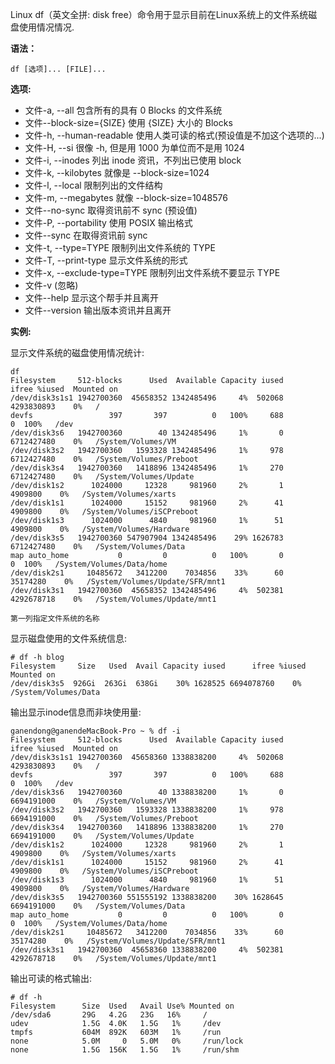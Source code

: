 Linux df（英文全拼: disk free）命令用于显示目前在Linux系统上的文件系统磁盘使用情况情况.

**语法：**

```
df [选项]... [FILE]...
```

**选项:**

- 文件-a, --all 包含所有的具有 0 Blocks 的文件系统
- 文件--block-size={SIZE} 使用 {SIZE} 大小的 Blocks
- 文件-h, --human-readable 使用人类可读的格式(预设值是不加这个选项的...)
- 文件-H, --si 很像 -h, 但是用 1000 为单位而不是用 1024
- 文件-i, --inodes 列出 inode 资讯，不列出已使用 block
- 文件-k, --kilobytes 就像是 --block-size=1024
- 文件-l, --local 限制列出的文件结构
- 文件-m, --megabytes 就像 --block-size=1048576
- 文件--no-sync 取得资讯前不 sync (预设值)
- 文件-P, --portability 使用 POSIX 输出格式
- 文件--sync 在取得资讯前 sync
- 文件-t, --type=TYPE 限制列出文件系统的 TYPE
- 文件-T, --print-type 显示文件系统的形式
- 文件-x, --exclude-type=TYPE 限制列出文件系统不要显示 TYPE
- 文件-v (忽略)
- 文件--help 显示这个帮手并且离开
- 文件--version 输出版本资讯并且离开

**实例:**

显示文件系统的磁盘使用情况统计:

```
df
Filesystem     512-blocks      Used  Available Capacity iused      ifree %iused  Mounted on
/dev/disk3s1s1 1942700360  45658352 1342485496     4%  502068 4293830893    0%   /
devfs                 397       397          0   100%     688          0  100%   /dev
/dev/disk3s6   1942700360        40 1342485496     1%       0 6712427480    0%   /System/Volumes/VM
/dev/disk3s2   1942700360   1593328 1342485496     1%     978 6712427480    0%   /System/Volumes/Preboot
/dev/disk3s4   1942700360   1418896 1342485496     1%     270 6712427480    0%   /System/Volumes/Update
/dev/disk1s2      1024000     12328     981960     2%       1    4909800    0%   /System/Volumes/xarts
/dev/disk1s1      1024000     15152     981960     2%      41    4909800    0%   /System/Volumes/iSCPreboot
/dev/disk1s3      1024000      4840     981960     1%      51    4909800    0%   /System/Volumes/Hardware
/dev/disk3s5   1942700360 547907904 1342485496    29% 1626783 6712427480    0%   /System/Volumes/Data
map auto_home           0         0          0   100%       0          0  100%   /System/Volumes/Data/home
/dev/disk2s1     10485672   3412200    7034856    33%      60   35174280    0%   /System/Volumes/Update/SFR/mnt1
/dev/disk3s1   1942700360  45658352 1342485496     4%  502381 4292678718    0%   /System/Volumes/Update/mnt1

第一列指定文件系统的名称
```

显示磁盘使用的文件系统信息:

```
# df -h blog 
Filesystem     Size   Used  Avail Capacity iused      ifree %iused  Mounted on
/dev/disk3s5  926Gi  263Gi  638Gi    30% 1628525 6694078760    0%   /System/Volumes/Data
```

输出显示inode信息而非块使用量:

```
ganendong@ganendeMacBook-Pro ~ % df -i
Filesystem     512-blocks      Used  Available Capacity iused      ifree %iused  Mounted on
/dev/disk3s1s1 1942700360  45658360 1338838200     4%  502068 4293830893    0%   /
devfs                 397       397          0   100%     688          0  100%   /dev
/dev/disk3s6   1942700360        40 1338838200     1%       0 6694191000    0%   /System/Volumes/VM
/dev/disk3s2   1942700360   1593328 1338838200     1%     978 6694191000    0%   /System/Volumes/Preboot
/dev/disk3s4   1942700360   1418896 1338838200     1%     270 6694191000    0%   /System/Volumes/Update
/dev/disk1s2      1024000     12328     981960     2%       1    4909800    0%   /System/Volumes/xarts
/dev/disk1s1      1024000     15152     981960     2%      41    4909800    0%   /System/Volumes/iSCPreboot
/dev/disk1s3      1024000      4840     981960     1%      51    4909800    0%   /System/Volumes/Hardware
/dev/disk3s5   1942700360 551555192 1338838200    30% 1628645 6694191000    0%   /System/Volumes/Data
map auto_home           0         0          0   100%       0          0  100%   /System/Volumes/Data/home
/dev/disk2s1     10485672   3412200    7034856    33%      60   35174280    0%   /System/Volumes/Update/SFR/mnt1
/dev/disk3s1   1942700360  45658360 1338838200     4%  502381 4292678718    0%   /System/Volumes/Update/mnt1
```

输出可读的格式输出:

```
# df -h 
Filesystem      Size  Used   Avail Use% Mounted on 
/dev/sda6       29G   4.2G   23G   16%     / 
udev            1.5G  4.0K   1.5G   1%     /dev 
tmpfs           604M  892K   603M   1%     /run 
none            5.0M     0   5.0M   0%     /run/lock 
none            1.5G  156K   1.5G   1%     /run/shm 
```

























